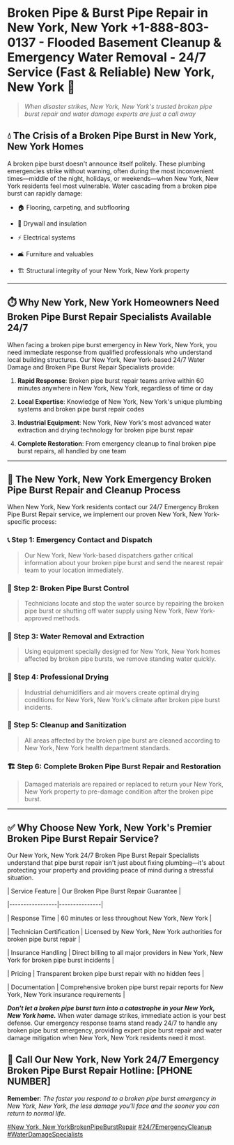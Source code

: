 # Broken Pipe & Burst Pipe Repair in New York, New York +1-888-803-0137 - Flooded Basement Cleanup & Emergency Water Removal - 24/7 Service (Fast & Reliable) New York, New York 🚨

> *When disaster strikes, New York, New York's trusted broken pipe burst repair and water damage experts are just a call away*

## 💧 The Crisis of a Broken Pipe Burst in New York, New York Homes

A broken pipe burst doesn't announce itself politely. These plumbing emergencies strike without warning, often during the most inconvenient times—middle of the night, holidays, or weekends—when New York, New York residents feel most vulnerable. Water cascading from a broken pipe burst can rapidly damage:

* 🏠 Flooring, carpeting, and subflooring
* 🧱 Drywall and insulation
* ⚡ Electrical systems
* 🛋️ Furniture and valuables
* 🏗️ Structural integrity of your New York, New York property

---

## ⏱️ Why New York, New York Homeowners Need Broken Pipe Burst Repair Specialists Available 24/7

When facing a broken pipe burst emergency in New York, New York, you need immediate response from qualified professionals who understand local building structures. Our New York, New York-based 24/7 Water Damage and Broken Pipe Burst Repair Specialists provide:

1. **Rapid Response**: Broken pipe burst repair teams arrive within 60 minutes anywhere in New York, New York, regardless of time or day
2. **Local Expertise**: Knowledge of New York, New York's unique plumbing systems and broken pipe burst repair codes
3. **Industrial Equipment**: New York, New York's most advanced water extraction and drying technology for broken pipe burst repair
4. **Complete Restoration**: From emergency cleanup to final broken pipe burst repairs, all handled by one team

---

## 🔧 The New York, New York Emergency Broken Pipe Burst Repair and Cleanup Process

When New York, New York residents contact our 24/7 Emergency Broken Pipe Burst Repair service, we implement our proven New York, New York-specific process:

### 📞 Step 1: Emergency Contact and Dispatch
> Our New York, New York-based dispatchers gather critical information about your broken pipe burst and send the nearest repair team to your location immediately.

### 🚿 Step 2: Broken Pipe Burst Control
> Technicians locate and stop the water source by repairing the broken pipe burst or shutting off water supply using New York, New York-approved methods.

### 🌊 Step 3: Water Removal and Extraction
> Using equipment specially designed for New York, New York homes affected by broken pipe bursts, we remove standing water quickly.

### 💨 Step 4: Professional Drying
> Industrial dehumidifiers and air movers create optimal drying conditions for New York, New York's climate after broken pipe burst incidents.

### 🧼 Step 5: Cleanup and Sanitization
> All areas affected by the broken pipe burst are cleaned according to New York, New York health department standards.

### 🏗️ Step 6: Complete Broken Pipe Burst Repair and Restoration
> Damaged materials are repaired or replaced to return your New York, New York property to pre-damage condition after the broken pipe burst.

---

## ✅ Why Choose New York, New York's Premier Broken Pipe Burst Repair Service?

Our New York, New York 24/7 Broken Pipe Burst Repair Specialists understand that pipe burst repair isn't just about fixing plumbing—it's about protecting your property and providing peace of mind during a stressful situation.

| Service Feature | Our Broken Pipe Burst Repair Guarantee |
|-----------------|---------------|
| Response Time | 60 minutes or less throughout New York, New York |
| Technician Certification | Licensed by New York, New York authorities for broken pipe burst repair |
| Insurance Handling | Direct billing to all major providers in New York, New York for broken pipe burst incidents |
| Pricing | Transparent broken pipe burst repair with no hidden fees |
| Documentation | Comprehensive broken pipe burst repair reports for New York, New York insurance requirements |

***Don't let a broken pipe burst turn into a catastrophe in your New York, New York home.*** When water damage strikes, immediate action is your best defense. Our emergency response teams stand ready 24/7 to handle any broken pipe burst emergency, providing expert pipe burst repair and water damage mitigation when New York, New York residents need it most.

## 📱 Call Our New York, New York 24/7 Emergency Broken Pipe Burst Repair Hotline: [PHONE NUMBER]

**Remember**: *The faster you respond to a broken pipe burst emergency in New York, New York, the less damage you'll face and the sooner you can return to normal life.*

[#New York, New YorkBrokenPipeBurstRepair](#) [#24/7EmergencyCleanup](#) [#WaterDamageSpecialists](#)